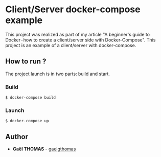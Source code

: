 # Client/Server docker-compose example

This project was realized as part of my article "A beginner's guide to Docker - how to create a client/server side with Docker-Compose".
This project is an example of a client/server with docker-compose.

## How to run ?

The project launch is in two parts: build and start.

### Build

```
$ docker-compose build
```

### Launch

```
$ docker-compose up
```

## Author

- **Gaël THOMAS** - [gaelgthomas](https://github.com/gaelgthomas)
